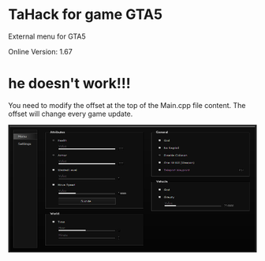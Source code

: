 # TaHack for game GTA5
External menu for GTA5

Online Version: 1.67

# he doesn't work!!!
You need to modify the offset at the top of the Main.cpp file content. The offset will change every game update.

![image](https://github.com/Coslly/TaHack/blob/main/ShowImage.png?raw=true)
